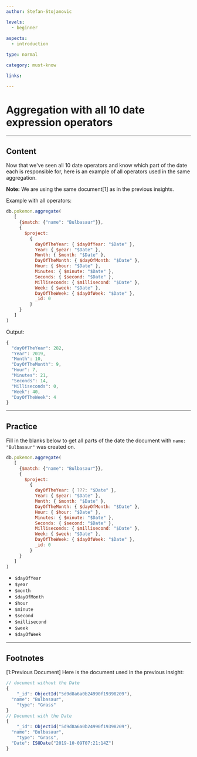 ```yaml
---
author: Stefan-Stojanovic

levels:
  - beginner
  
aspects:
  - introduction

type: normal

category: must-know

links:

---
```

# Aggregation with all 10 date expression operators
---
## Content

Now that we've seen all 10 date operators and know which part of the date each is responsible for, here is an example of all operators used in the same aggregation.

**Note:** We are using the same document[1] as in the previous insights.

Example with all operators:
```js
db.pokemon.aggregate(
   [
     {$match: {"name": "Bulbasaur"}},
     {
       $project:
         {
           dayOfTheYear: { $dayOfYear: "$Date" },
           Year: { $year: "$Date" },
           Month: { $month: "$Date" },
           DayOfTheMonth: { $dayOfMonth: "$Date" },
           Hour: { $hour: "$Date" },
           Minutes: { $minute: "$Date" },
           Seconds: { $second: "$Date" },
           Milliseconds: { $millisecond: "$Date" },
           Week: { $week: "$Date" },
           DayOfTheWeek: { $dayOfWeek: "$Date" },
           _id: 0
         }
     }
   ]
)
```

Output:
```js
{ 
  "dayOfTheYear": 282, 
  "Year": 2019, 
  "Month": 10, 
  "DayOfTheMonth": 9, 
  "Hour": 7, 
  "Minutes": 21, 
  "Seconds": 14, 
  "Milliseconds": 0, 
  "Week": 40, 
  "DayOfTheWeek": 4 
}
```

---
## Practice

Fill in the blanks below to get all parts of the date the document with `name: "Bulbasaur"` was created on.
```js
db.pokemon.aggregate(
   [
     {$match: {"name": "Bulbasaur"}},
     {
       $project:
         {
           dayOfTheYear: { ???: "$Date" },
           Year: { $year: "$Date" },
           Month: { $month: "$Date" },
           DayOfTheMonth: { $dayOfMonth: "$Date" },
           Hour: { $hour: "$Date" },
           Minutes: { $minute: "$Date" },
           Seconds: { $second: "$Date" },
           Milliseconds: { $millisecond: "$Date" },
           Week: { $week: "$Date" },
           DayOfTheWeek: { $dayOfWeek: "$Date" },
           _id: 0
         }
     }
   ]
)
```

* `$dayOfYear`
* `$year`
* `$month`
* `$dayOfMonth`
* `$hour`
* `$minute`
* `$second`
* `$millisecond`
* `$week`
* `$dayOfWeek`

---
## Footnotes

[1:Previous Document]
Here is the document used in the previous insight:
```javascript
// document without the Date
{ 
	"_id": ObjectId("5d9d8a6a0b24990f19398209"),
  "name": "Bulbasaur",
	"type": "Grass"
}
// Document with the Date
{ 
	"_id": ObjectId("5d9d8a6a0b24990f19398209"),
  "name": "Bulbasaur",
	"type": "Grass",
  "Date": ISODate("2019-10-09T07:21:14Z")
}
```
